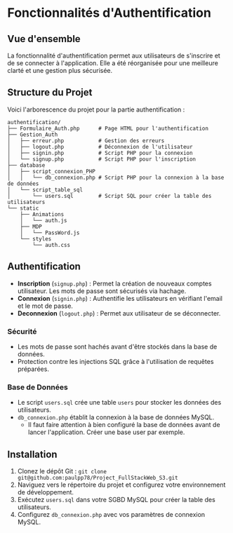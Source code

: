 # Fonctionnalités d'Authentification

## Vue d'ensemble
La fonctionnalité d'authentification permet aux utilisateurs de s'inscrire et de se connecter à l'application. Elle a été réorganisée pour une meilleure clarté et une gestion plus sécurisée.

## Structure du Projet
Voici l'arborescence du projet pour la partie authentification :
```
authentification/
├── Formulaire_Auth.php      # Page HTML pour l'authentification
├── Gestion_Auth
│   ├── erreur.php           # Gestion des erreurs
│   ├── logout.php           # Déconnexion de l'utilisateur
│   ├── signin.php           # Script PHP pour la connexion
│   └── signup.php           # Script PHP pour l'inscription
├── database
│   ├── script_connexion_PHP
│   │   └── db_connexion.php # Script PHP pour la connexion à la base de données
│   └── script_table_sql
│       └── users.sql        # Script SQL pour créer la table des utilisateurs
└── static
    ├── Animations
    │   └── auth.js          
    ├── MDP
    │   └── PassWord.js
    └── styles
        └── auth.css         
```


## Authentification
- **Inscription** (`signup.php`) : Permet la création de nouveaux comptes utilisateur. Les mots de passe sont sécurisés via hachage.
- **Connexion** (`signin.php`) : Authentifie les utilisateurs en vérifiant l'email et le mot de passe.
- **Deconnexion** (`logout.php`) : Permet aux utilisateur de se déconnecter.

### Sécurité
- Les mots de passe sont hachés avant d'être stockés dans la base de données.
- Protection contre les injections SQL grâce à l'utilisation de requêtes préparées.

### Base de Données
- Le script `users.sql` crée une table `users` pour stocker les données des utilisateurs.
- `db_connexion.php` établit la connexion à la base de données MySQL.
  - Il faut faire attention à bien configuré la base de données avant de lancer l'application. Créer une base user par exemple. 

## Installation
1. Clonez le dépôt Git : `git clone git@github.com:paulpp78/Project_FullStackWeb_S3.git`
2. Naviguez vers le répertoire du projet et configurez votre environnement de développement.
3. Exécutez `users.sql` dans votre SGBD MySQL pour créer la table des utilisateurs.
4. Configurez `db_connexion.php` avec vos paramètres de connexion MySQL.